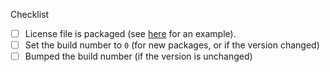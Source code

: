 Checklist
- [ ] License file is packaged (see [here](https://github.com/modular/modular-community/blob/dbe0200598733fea411ee2246507705e8ea07a32/recipes/hue/recipe.yaml#L33-L40) for an example).
- [ ] Set the build number to `0` (for new packages, or if the version changed)
- [ ] Bumped the build number (if the version is unchanged)
